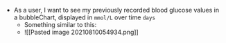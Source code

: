 - As a user, I want to see my previously recorded blood glucose values in a bubbleChart, displayed in `mmol/L` over time `days`
	- Something similar to this:
	- ![[Pasted image 20210810054934.png]]